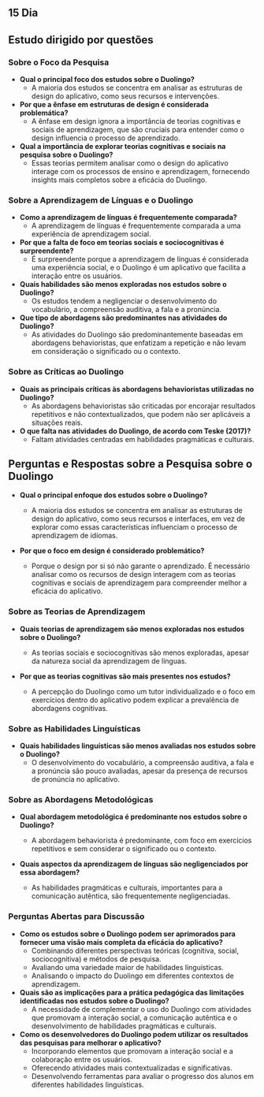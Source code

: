 ## 15 Dia

## **Estudo dirigido por questões**


### Sobre o Foco da Pesquisa

* **Qual o principal foco dos estudos sobre o Duolingo?**
    * A maioria dos estudos se concentra em analisar as estruturas de design do aplicativo, como seus recursos e intervenções.
* **Por que a ênfase em estruturas de design é considerada problemática?**
    * A ênfase em design ignora a importância de teorias cognitivas e sociais de aprendizagem, que são cruciais para entender como o design influencia o processo de aprendizado.
* **Qual a importância de explorar teorias cognitivas e sociais na pesquisa sobre o Duolingo?**
    * Essas teorias permitem analisar como o design do aplicativo interage com os processos de ensino e aprendizagem, fornecendo insights mais completos sobre a eficácia do Duolingo.

### Sobre a Aprendizagem de Línguas e o Duolingo

* **Como a aprendizagem de línguas é frequentemente comparada?**
    * A aprendizagem de línguas é frequentemente comparada a uma experiência de aprendizagem social.
* **Por que a falta de foco em teorias sociais e sociocognitivas é surpreendente?**
    * É surpreendente porque a aprendizagem de línguas é considerada uma experiência social, e o Duolingo é um aplicativo que facilita a interação entre os usuários.
* **Quais habilidades são menos exploradas nos estudos sobre o Duolingo?**
    * Os estudos tendem a negligenciar o desenvolvimento do vocabulário, a compreensão auditiva, a fala e a pronúncia.
* **Que tipo de abordagens são predominantes nas atividades do Duolingo?**
    * As atividades do Duolingo são predominantemente baseadas em abordagens behavioristas, que enfatizam a repetição e não levam em consideração o significado ou o contexto.

### Sobre as Críticas ao Duolingo

* **Quais as principais críticas às abordagens behavioristas utilizadas no Duolingo?**
    * As abordagens behavioristas são criticadas por encorajar resultados repetitivos e não contextualizados, que podem não ser aplicáveis a situações reais.
* **O que falta nas atividades do Duolingo, de acordo com Teske (2017)?**
    * Faltam atividades centradas em habilidades pragmáticas e culturais.
## Perguntas e Respostas sobre a Pesquisa sobre o Duolingo

* **Qual o principal enfoque dos estudos sobre o Duolingo?**
    * A maioria dos estudos se concentra em analisar as estruturas de design do aplicativo, como seus recursos e interfaces, em vez de explorar como essas características influenciam o processo de aprendizagem de idiomas.

* **Por que o foco em design é considerado problemático?**
    * Porque o design por si só não garante o aprendizado. É necessário analisar como os recursos de design interagem com as teorias cognitivas e sociais de aprendizagem para compreender melhor a eficácia do aplicativo.

### Sobre as Teorias de Aprendizagem

* **Quais teorias de aprendizagem são menos exploradas nos estudos sobre o Duolingo?**
    * As teorias sociais e sociocognitivas são menos exploradas, apesar da natureza social da aprendizagem de línguas.

* **Por que as teorias cognitivas são mais presentes nos estudos?**
    * A percepção do Duolingo como um tutor individualizado e o foco em exercícios dentro do aplicativo podem explicar a prevalência de abordagens cognitivas.

### Sobre as Habilidades Linguísticas

* **Quais habilidades linguísticas são menos avaliadas nos estudos sobre o Duolingo?**
    * O desenvolvimento do vocabulário, a compreensão auditiva, a fala e a pronúncia são pouco avaliadas, apesar da presença de recursos de pronúncia no aplicativo.

### Sobre as Abordagens Metodológicas

* **Qual abordagem metodológica é predominante nos estudos sobre o Duolingo?**
    * A abordagem behaviorista é predominante, com foco em exercícios repetitivos e sem considerar o significado ou o contexto.

* **Quais aspectos da aprendizagem de línguas são negligenciados por essa abordagem?**
    * As habilidades pragmáticas e culturais, importantes para a comunicação autêntica, são frequentemente negligenciadas.

### Perguntas Abertas para Discussão

* **Como os estudos sobre o Duolingo podem ser aprimorados para fornecer uma visão mais completa da eficácia do aplicativo?**
    * Combinando diferentes perspectivas teóricas (cognitiva, social, sociocognitiva) e métodos de pesquisa.
    * Avaliando uma variedade maior de habilidades linguísticas.
    * Analisando o impacto do Duolingo em diferentes contextos de aprendizagem.
* **Quais são as implicações para a prática pedagógica das limitações identificadas nos estudos sobre o Duolingo?**
    * A necessidade de complementar o uso do Duolingo com atividades que promovam a interação social, a comunicação autêntica e o desenvolvimento de habilidades pragmáticas e culturais.
* **Como os desenvolvedores do Duolingo podem utilizar os resultados das pesquisas para melhorar o aplicativo?**
    * Incorporando elementos que promovam a interação social e a colaboração entre os usuários.
    * Oferecendo atividades mais contextualizadas e significativas.
    * Desenvolvendo ferramentas para avaliar o progresso dos alunos em diferentes habilidades linguísticas.


